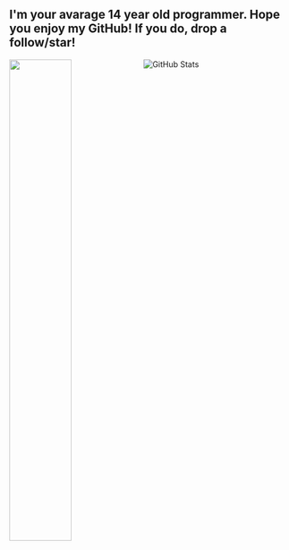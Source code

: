 
## I'm your avarage 14 year old programmer. Hope you enjoy my GitHub! If you do, drop a follow/star!

![GitHub Stats](https://github-readme-stats.vercel.app/api?username=vDiming&theme=radical) <img align="left" width="47%" src="https://github-readme-stats.vercel.app/api/top-langs/?username=vDiming&layout=compact" />












